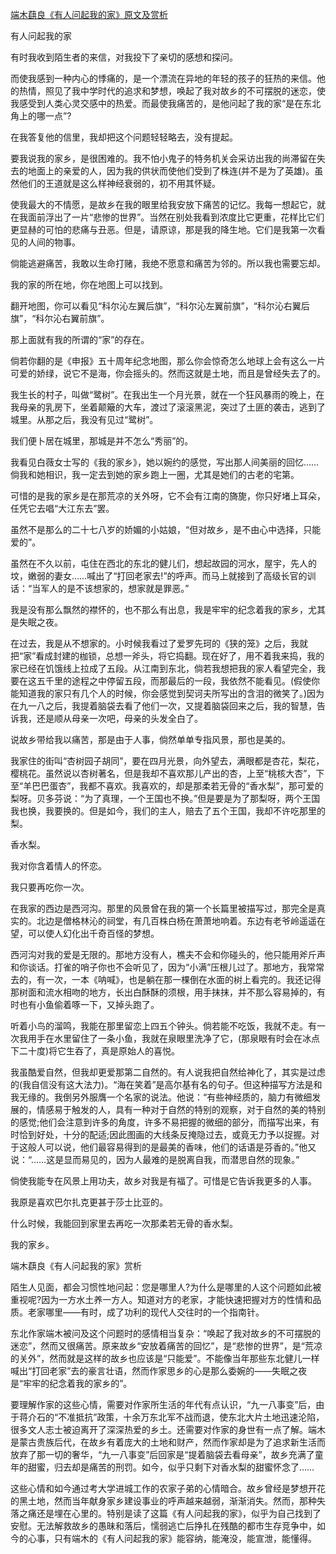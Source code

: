 [端木蕻良《有人问起我的家》原文及赏析](https://www.vrrw.net/wx/9150.html)

有人问起我的家

有时我收到陌生者的来信，对我投下了亲切的感想和探问。

而使我感到一种内心的悸痛的，是一个漂流在异地的年轻的孩子的狂热的来信。他的热情，照见了我中学时代的追求和梦想，唤起了我对故乡的不可摆脱的迷恋，使我感受到人类心灵交感中的热爱。而最使我痛苦的，是他问起了我的家“是在东北角上的哪一点”?

在我答复他的信里，我却把这个问题轻轻略去，没有提起。

要我说我的家乡，是很困难的。我不怕小鬼子的特务机关会采访出我的尚滞留在失去的地面上的亲爱的人，因为我的供状而使他们受到了株连(并不是为了英雄)。虽然他们的王道就是这么样神经衰弱的，初不用其怀疑。



使我最大的不情愿，是故乡在我的眼里给我安放下痛苦的记忆。我每一想起它，就在我面前浮出了一片“悲惨的世界”。当然在别处我看到浓度比它更重，花样比它们更显赫的可怕的悲痛与丑恶。但是，请原谅，那是我的降生地。它们是我第一次看见的人间的物事。

倘能逃避痛苦，我敢以生命打赌，我绝不愿意和痛苦为邻的。所以我也需要忘却。

我的家的所在地，你在地图上可以找到。

翻开地图，你可以看见“科尔沁左翼后旗”，“科尔沁左翼前旗”，“科尔沁右翼后旗”，“科尔沁右翼前旗”。

那上面就有我的所谓的“家”的存在。

倘若你翻的是《申报》五十周年纪念地图，那么你会惊奇怎么地球上会有这么一片可爱的娇绿，说它不是海，你会摇头的。然而这就是土地，而且是曾经失去了的。

我生长的村子，叫做“鹭树”。在我出生一个月光景，就在一个狂风暴雨的晚上，在我母亲的乳房下，坐着颠簸的大车，渡过了滚滚黑泥，突过了土匪的袭击，逃到了城里。从那之后，我没有见过“鹭树”。

我们便卜居在城里，那城是并不怎么“秀丽”的。

我看见白薇女士写的《我的家乡》，她以婉约的感觉，写出那人间美丽的回忆……倘我和她相识，我一定去到她的家乡跑上一圈，尤其是她们的古老的宅第。

可惜的是我的家乡是在那荒凉的关外呀，它不会有江南的旖旎，你只好堵上耳朵，任凭它去唱“大江东去”罢。

虽然不是那么的二十七八岁的娇媚的小姑娘，“但对故乡，是不由心中选择，只能爱的”。

虽然在不久以前，屯住在西北的东北的健儿们，想起故园的河水，屋宇，先人的坟，嫩弱的妻女……喊出了“打回老家去!”的呼声。而马上就接到了高级长官的训话：“当军人的是不该想家的，想家就是罪恶。”

我是没有那么飘然的襟怀的，也不那么有出息，我是牢牢的纪念着我的家乡，尤其是失眠之夜。

在过去，我是从不想家的。小时候我看过了爱罗先珂的《狭的笼》之后，我就把“家”看成封建的枷锁，总想一斧头，将它捣翻。现在好了，用不着我来捣，我的家已经在饥饿线上拉成了五段。从江南到东北，倘若我想把我的家人看望完全，我要在这五千里的途程之中停留五段，而那最后的一段，我依然不能看见。(假使你能知道我的家只有几个人的时候，你会感觉到契诃夫所写出的含泪的微笑了。)因为在九一八之后，我提着脑袋去看了他们一次，又提着脑袋回来之后，我的智慧，告诉我，还是顺从母亲一次吧，母亲的头发全白了。

说故乡带给我以痛苦，那是由于人事，倘然单单专指风景，那也是美的。

我家住的街叫“杏树园子胡同”，要在四月光景，向外望去，满眼都是杏花，梨花，樱桃花。虽然说以杏树著名，但是我却不喜欢那儿产出的杏，上至“桃核大杏”，下至“羊巴巴蛋杏”，我都不喜欢。我喜欢的，却是那柔若无骨的“香水梨”，那可爱的梨呀。贝多芬说：“为了真理，一个王国也不换。”但是要是为了那梨呀，两个王国我也换，我要换的。但是如今，我们的主人，赔去了五个王国，我却不许吃那里的梨。

香水梨。

我对你含着情人的怀恋。

我只要再吃你一次。

在我家的西边是西河沟。那里的风景曾在我的第一个长篇里被描写过，那完全是真实的。北边是僧格林沁的祠堂，有几百株白杨在萧萧地响着。东边有老爷岭遥遥在望，可以使人幻化出千奇百怪的梦想。

西河沟对我的爱是无限的。那地方没有人，樵夫不会和你碰头的，他只能用斧斤声和你谈话。打雀的哨子你也不会听见了，因为“小满”压根儿过了。那地方，我常常去的，有一次，一本《呐喊》，也是躺在那一棵倒在水面的树上看完的。我还记得那树面和流水相吻的地方，长出白酥酥的须根，用手抹抹，并不那么容易掉的，有时也有小鱼偷着啄一下，又掉头跑了。

听着小鸟的溜鸣，我能在那里留恋上四五个钟头。倘若能不吃饭，我就不走。有一次我用手在水里留住了一条小鱼，我就在泉眼里洗净了它，(那泉眼有时会在冰点下二十度)将它生吞了，真是原始人的喜悦。

我虽酷爱自然，但我却更爱那第二自然的。有人说我把自然给神化了，其实是过虑的(我自信没有这大法力)。“海在笑着”是高尔基有名的句子。但这种描写方法是和我无缘的。我倒另外服膺一个名家的说法。他说：“有些神经质的，脑力有微细发展的，情感易于触发的人，具有一种对于自然的特别的观察，对于自然的美的特别的感觉;他们会注意到许多的角度，许多不易把握的微细的部分，而描写出来，有时恰到好处，十分的配适;因此图画的大线条反掩隐过去，或竟无力予以捉握。对于这般人可以说，他们最容易得到的是最美的香味，他们的话语是芬香的。”他又说：“……这是显而易见的，因为人最难的是脱离自我，而潜思自然的现象。”

倘使我能专在风景上用功夫，故乡对我是有福了。可惜是它告诉我更多的人事。

我原是喜欢巴尔扎克更甚于莎士比亚的。

什么时候，我能回到家里去再吃一次那柔若无骨的香水梨。

我的家乡。

端木蕻良《有人问起我的家》赏析

陌生人见面，都会习惯性地问起：您是哪里人?为什么是哪里的人这个问题如此被重视呢?因为一方水土养一方人。知道对方的老家，才能快速把握对方的性情和品质。老家哪里——有时，成了功利的现代人交往时的一个指南针。

东北作家端木被问及这个问题时的感情相当复杂：“唤起了我对故乡的不可摆脱的迷恋”，然而又很痛苦。原来故乡“安放着痛苦的回忆”，是“悲惨的世界”，是“荒凉的关外”，然而就是这样的故乡也应该是“只能爱”。不能像当年那些东北健儿一样喊出“打回老家”去的豪言壮语，然而作家思乡的心是那么委婉的——失眠之夜是“牢牢的纪念着我的家乡的”。

要理解作家的这些心情，需要对作家所生活的年代有点认识，“九一八事变”后，由于蒋介石的“不准抵抗”政策，十余万东北军不战而退，使东北大片土地迅速沦陷，很多文人志士被迫离开了深深热爱的乡土。还需要对作家的身世有一点了解。端木是蒙古贵族后代，在故乡有着庞大的土地和财产，然而作家却是为了追求新生活而放弃了那一切的奢华，“九一八事变”后回家是“提着脑袋去看母亲”，故乡充满了童年的甜蜜，归去却是痛苦的刑罚。如今，似乎只剩下对香水梨的甜蜜怀念了……

这些心情和如今通过考大学进城工作的农家子弟的心情暗合。故乡曾经是梦想开花的黑土地，然而当年献身家乡建设事业的呼声越来越弱，渐渐消失。然而，那种失落之痛还是埋在心里的。特别是读了这篇《有人问起我的家》，似乎为自己找到了安慰。无法解救故乡的愚昧和落后，懦弱逃亡后挣扎在残酷的都市生存竞争中，如今的心事，只有端木的《有人问起我的家》能容纳，能淹没，能宣泄，能懂得。


